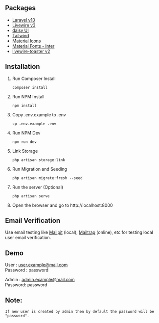 ## Packages

-   [Laravel v10](https://laravel.com/docs/10.x)
-   [Livewire v3](https://laravel.com/docs/10.x)
-   [daisy UI](https://daisyui.com/docs/install/)
-   [Tailwind](https://tailwindcss.com/docs/installation)
-   [Material Icons](https://fonts.google.com/icons)
-   [Material Fonts - Inter](https://fonts.google.com/)
-   [livewire-toaster v2](https://github.com/masmerise/livewire-toaster)

## Installation


1. Run Composer Install
    ```
    composer install
    ```
2. Run NPM Install
    ```
    npm install
    ```
3. Copy .env.example to .env
    ```
    cp .env.example .env
    ```
4. Run NPM Dev
    ```
    npm run dev
    ```
5. Link Storage
    ```
    php artisan storage:link
	```
6. Run Migration and Seeding
    ```
    php artisan migrate:fresh --seed
    ```
7. Run the server (Optional)
    ```
    php artisan serve
    ```
8.  Open the browser and go to http://localhost:8000

## Email Verification

Use email testing like [Mailpit](https://github.com/axllent/mailpit) (local), [Mailtrap](https://mailtrap.io/) (online), etc for testing local user email verification.

## Demo
User : user.example@mail.com  
Password : password

Admin : admin.example@mail.com  
Password: password

## Note:
```
If new user is created by admin then by default the password will be "password".
```

